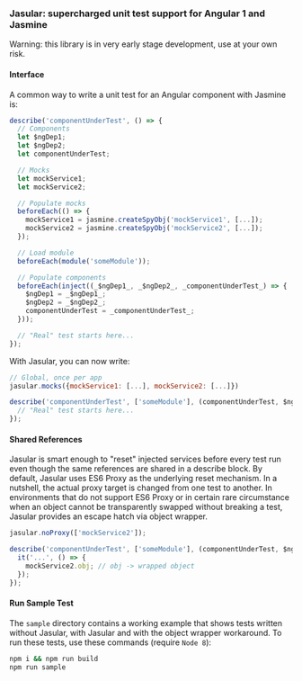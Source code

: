 ### Jasular: supercharged unit test support for Angular 1 and Jasmine

Warning: this library is in very early stage development, use at your own risk.

#### Interface

A common way to write a unit test for an Angular component with Jasmine is:

```js
describe('componentUnderTest', () => {
  // Components
  let $ngDep1;
  let $ngDep2;
  let componentUnderTest;

  // Mocks
  let mockService1;
  let mockService2;

  // Populate mocks
  beforeEach(() => {
    mockService1 = jasmine.createSpyObj('mockService1', [...]);
    mockService2 = jasmine.createSpyObj('mockService2', [...]);
  });

  // Load module
  beforeEach(module('someModule'));

  // Populate components
  beforeEach(inject((_$ngDep1_, _$ngDep2_, _componentUnderTest_) => {
    $ngDep1 = _$ngDep1_;
    $ngDep2 = _$ngDep2_;
    componentUnderTest = _componentUnderTest_;
  }));

  // "Real" test starts here...
});
```

With Jasular, you can now write:

```js
// Global, once per app
jasular.mocks({mockService1: [...], mockService2: [...]})

describe('componentUnderTest', ['someModule'], (componentUnderTest, $ngDep1, $ngDep2, mockService1, mockService2) => {
  // "Real" test starts here...
});
```

#### Shared References

Jasular is smart enough to "reset" injected services before every test run even though the same references are shared in a describe block. By default, Jasular uses ES6 Proxy as the underlying reset mechanism. In a nutshell, the actual proxy target is changed from one test to another. In environments that do not support ES6 Proxy or in certain rare circumstance when an object cannot be transparently swapped without breaking a test, Jasular provides an escape hatch via object wrapper.

```js
jasular.noProxy(['mockService2']);

describe('componentUnderTest', ['someModule'], (componentUnderTest, $ngDep1, $ngDep2, mockService1, mockService2) => {
  it('...', () => {
    mockService2.obj; // obj -> wrapped object
  });
});
```

#### Run Sample Test

The `sample` directory contains a working example that shows tests written without Jasular, with Jasular and with the object wrapper workaround. To run these tests, use these commands (require `Node 8`):

```bash
npm i && npm run build
npm run sample
```
